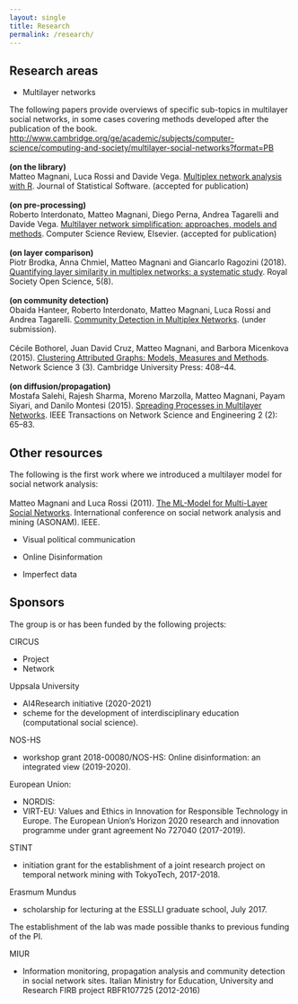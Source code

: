 ```yaml
---
layout: single
title: Research
permalink: /research/
---
```


## Research areas

- Multilayer networks

The following papers provide overviews of specific sub-topics in multilayer social networks, in some cases covering methods developed after the publication of the book. http://www.cambridge.org/ge/academic/subjects/computer-science/computing-and-society/multilayer-social-networks?format=PB
<br/><br/>
<b>(on the library)</b>
<br/>Matteo Magnani, Luca Rossi and Davide Vega. <a href="papers/jss.pdf" target="_blank">Multiplex network analysis with R</a>. Journal of Statistical Software. (accepted for publication)
<br/><br/>
<b>(on pre-processing)</b>
<br/>Roberto Interdonato, Matteo Magnani, Diego Perna, Andrea Tagarelli and Davide Vega. <a href="http://arxiv.org/abs/2004.14808" target="_blank">Multilayer network simplification: approaches, models and methods</a>. Computer Science Review, Elsevier. (accepted for publication)
<br/><br/>
<b>(on layer comparison)</b>
<br/>Piotr Brodka, Anna Chmiel, Matteo Magnani and Giancarlo Ragozini (2018). <a href="papers/18rsos.pdf" target="_blank">Quantifying layer similarity in multiplex networks: a systematic study</a>. Royal Society Open Science, 5(8).
<br/><br/>
<b>(on community detection)</b>
<br/>Obaida Hanteer, Roberto Interdonato, Matteo Magnani, Luca Rossi and Andrea Tagarelli. <a href="https://arxiv.org/abs/1910.07646" target="_blank">Community Detection in Multiplex Networks</a>. (under submission).
<br/><br/></b> C&eacute;cile Bothorel, Juan David Cruz, Matteo Magnani, and Barbora Micenkova (2015). <a href="papers/15NetworkScience.pdf" target="_blank">Clustering Attributed Graphs: Models, Measures and Methods</a>. Network Science 3 (3). Cambridge University Press: 408–44.
<br/><br/>
<b>(on diffusion/propagation)</b>
<br/>Mostafa Salehi, Rajesh Sharma, Moreno Marzolla, Matteo Magnani, Payam Siyari, and Danilo Montesi (2015). <a href="papers/15TNSE.pdf" target="_blank">Spreading Processes in Multilayer Networks</a>. IEEE Transactions on Network Science and Engineering 2 (2): 65–83.
</p>
<h2>Other resources</h2>
<p>
The following is the first work where we introduced a multilayer model for social network analysis:<br/>
<br/>Matteo Magnani and Luca Rossi (2011). <a href="papers/11asonam.pdf" target="_blank">The ML-Model for Multi-Layer Social Networks</a>. International conference on social network analysis and mining (ASONAM). IEEE.

- Visual political communication

- Online Disinformation

- Imperfect data



## Sponsors

The group is or has been funded by the following projects:

CIRCUS
- Project
- Network

Uppsala University
- AI4Research initiative (2020-2021)
- scheme for the development of interdisciplinary education (computational social science).

NOS-HS
- workshop grant 2018-00080/NOS-HS: Online disinformation: an integrated view (2019-2020).

European Union:
- NORDIS: 
- VIRT-EU: Values and Ethics in Innovation for Responsible Technology in Europe. The European Union’s Horizon 2020 research and innovation programme under grant agreement No 727040 (2017-2019).

STINT
- initiation grant for the establishment of a joint research project on temporal network mining with TokyoTech, 2017-2018.

Erasmum Mundus
- scholarship for lecturing at the ESSLLI graduate school, July 2017.

The establishment of the lab was made possible thanks to previous funding of the PI.

MIUR
- Information monitoring, propagation analysis and community detection in social network sites. Italian Ministry for Education, University and Research FIRB project RBFR107725 (2012-2016)
